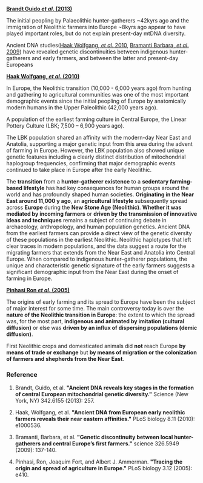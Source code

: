 **[Brandt Guido *et al*. (2013)](https://www.ncbi.nlm.nih.gov/pmc/articles/PMC4039305/)**

The initial peopling by Palaeolithic hunter-gatherers ~42kyrs ago and the immigration of Neolithic farmers into Europe ~8kyrs ago appear to have played important roles, but do not explain present-day mtDNA diversity. 

Ancient DNA studies([Haak Wolfgang, *et al*. 2010](https://journals.plos.org/plosbiology/article?id=10.1371/journal.pbio.1000536), [Bramanti Barbara, *et al*. 2009](https://science.sciencemag.org/content/326/5949/137.long)) have revealed genetic discontinuities between indigenous hunter-gatherers and early farmers, and between the latter and present-day Europeans 



**[Haak Wolfgang, *et al*. (2010)](https://journals.plos.org/plosbiology/article?id=10.1371/journal.pbio.1000536)**

In Europe, the Neolithic transition (10,000 - 6,000 years ago) from hunting and gathering to agricultural communities was one of the most important demographic events since the initial peopling of Europe by anatomically modern humans in the Upper Paleolithic (42,000 years ago).


A population of the earliest farming culture in Central Europe, the Linear Pottery Culture (LBK; 7,500 – 6,900 years ago).

The LBK population shared an affinity with the modern-day Near East and Anatolia, supporting a major genetic input from this area during the advent of farming in Europe. However, the LBK population also showed unique genetic features including a clearly distinct distribution of mitochondrial haplogroup frequencies, confirming that major demographic events continued to take place in Europe after the early Neolithic.
 
The **transition** from a **hunter–gatherer existence** to a **sedentary farming-based lifestyle** has had key consequences for human groups around the world and has profoundly shaped human societies. **Originating in the Near East around 11,000 y ago**, an **agricultural lifestyle** subsequently spread across **Europe** during the **New Stone Age (Neolithic)**. **Whether it was mediated by incoming farmers** or **driven by the transmission of innovative ideas and techniques** remains a subject of continuing debate in archaeology, anthropology, and human population genetics. Ancient DNA from the earliest farmers can provide a direct view of the genetic diversity of these populations in the earliest Neolithic. Neolithic haplotypes that left clear traces in modern populations, and the data suggest a route for the migrating farmers that extends from the Near East and Anatolia into Central Europe. When compared to indigenous hunter–gatherer populations, the unique and characteristic genetic signature of the early farmers suggests a significant demographic input from the Near East during the onset of farming in Europe.

**[Pinhasi Ron *et al*. (2005)](https://journals.plos.org/plosbiology/article?id=10.1371/journal.pbio.0030410)**

The origins of early farming and its spread to Europe have been the subject of major interest for some time. The main controversy today is over the **nature of the Neolithic transition in Europe**: the extent to which the spread was, for the most part, **indigenous and animated by imitation (cultural diffusion)** or else was **driven by an influx of dispersing populations (demic diffusion)**. 

First Neolithic crops and domesticated animals did **not** reach Europe **by means of trade or exchange** but **by means of migration or the colonization of farmers and shepherds from the Near East**.

### Reference

1. Brandt, Guido, et al. **"Ancient DNA reveals key stages in the formation of central European mitochondrial genetic diversity."** Science (New York, NY) 342.6155 (2013): 257.

2. Haak, Wolfgang, et al. **"Ancient DNA from European early neolithic farmers reveals their near eastern affinities."** PLoS biology 8.11 (2010): e1000536.

3. Bramanti, Barbara, et al. **"Genetic discontinuity between local hunter-gatherers and central Europe’s first farmers."** science 326.5949 (2009): 137-140.

4. Pinhasi, Ron, Joaquim Fort, and Albert J. Ammerman. **"Tracing the origin and spread of agriculture in Europe."** PLoS biology 3.12 (2005): e410.
